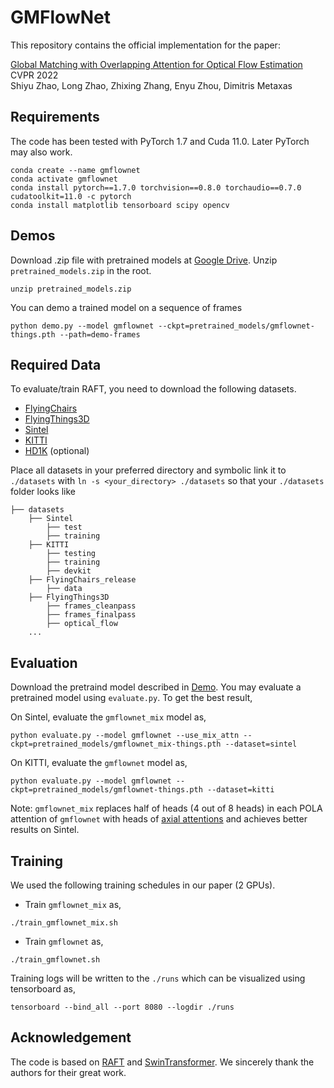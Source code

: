 # GMFlowNet

This repository contains the official implementation for the paper:

[Global Matching with Overlapping Attention for Optical Flow Estimation](https://arxiv.org/abs/2203.11335)<br/>
CVPR 2022 <br/>
Shiyu Zhao, Long Zhao, Zhixing Zhang, Enyu Zhou, Dimitris Metaxas<br/>

## Requirements
The code has been tested with PyTorch 1.7 and Cuda 11.0. Later PyTorch may also work.
```Shell
conda create --name gmflownet
conda activate gmflownet
conda install pytorch==1.7.0 torchvision==0.8.0 torchaudio==0.7.0 cudatoolkit=11.0 -c pytorch
conda install matplotlib tensorboard scipy opencv
```

## Demos
Download .zip file with pretrained models at [Google Drive](https://drive.google.com/file/d/1rVfu0j9O1M2hNsew-dVRlx9jL7c6ICru/view?usp=sharing). Unzip `pretrained_models.zip` in the root.
```Shell
unzip pretrained_models.zip
```

You can demo a trained model on a sequence of frames
```Shell
python demo.py --model gmflownet --ckpt=pretrained_models/gmflownet-things.pth --path=demo-frames
```

## Required Data
To evaluate/train RAFT, you need to download the following datasets. 
* [FlyingChairs](https://lmb.informatik.uni-freiburg.de/resources/datasets/FlyingChairs.en.html#flyingchairs)
* [FlyingThings3D](https://lmb.informatik.uni-freiburg.de/resources/datasets/SceneFlowDatasets.en.html)
* [Sintel](http://sintel.is.tue.mpg.de/)
* [KITTI](http://www.cvlibs.net/datasets/kitti/eval_scene_flow.php?benchmark=flow)
* [HD1K](http://hci-benchmark.iwr.uni-heidelberg.de/) (optional)

Place all datasets in your preferred directory and symbolic link it to `./datasets` with `ln -s <your_directory> ./datasets` so that your `./datasets` folder looks like
```Shell
├── datasets
    ├── Sintel
        ├── test
        ├── training
    ├── KITTI
        ├── testing
        ├── training
        ├── devkit
    ├── FlyingChairs_release
        ├── data
    ├── FlyingThings3D
        ├── frames_cleanpass
        ├── frames_finalpass
        ├── optical_flow
    ...
```

## Evaluation
Download the pretraind model described in [Demo](https://github.com/xiaofeng94/GMFlowNet/blob/master/README.md#demos). 
You may evaluate a pretrained model using `evaluate.py`. To get the best result,

On Sintel, evaluate the `gmflownet_mix` model as,
```Shell
python evaluate.py --model gmflownet --use_mix_attn --ckpt=pretrained_models/gmflownet_mix-things.pth --dataset=sintel
```
On KITTI, evaluate the `gmflownet` model as,
```Shell
python evaluate.py --model gmflownet --ckpt=pretrained_models/gmflownet-things.pth --dataset=kitti
```
Note: `gmflownet_mix` replaces half of heads (4 out of 8 heads) in each POLA attention of `gmflownet` with heads of [axial attentions](https://arxiv.org/abs/2003.07853) and achieves better results on Sintel.


## Training
We used the following training schedules in our paper (2 GPUs). 

- Train `gmflownet_mix` as,
```Shell
./train_gmflownet_mix.sh
```
- Train `gmflownet` as,
```Shell
./train_gmflownet.sh
```

Training logs will be written to the `./runs` which can be visualized using tensorboard as,
```Shell
tensorboard --bind_all --port 8080 --logdir ./runs
```


## Acknowledgement
The code is based on [RAFT](https://github.com/princeton-vl/RAFT) and [SwinTransformer](https://github.com/SwinTransformer/Swin-Transformer-Object-Detection).
We sincerely thank the authors for their great work.




